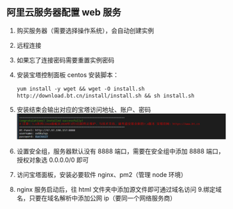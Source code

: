 ## 阿里云服务器配置 web 服务

1.  购买服务器（需要选择操作系统），会自动创建实例
2.  远程连接
3.  如果忘了连接密码需要重置实例密码
4.  安装宝塔控制面板
    centos 安装脚本：

    ```
    yum install -y wget && wget -O install.sh http://download.bt.cn/install/install.sh && sh install.sh
    ```

5.  安装结束会输出对应的宝塔访问地址、账户、密码
    <img src="/img/backend-server-deploy-01.png" />

6.  设置安全组，服务器默认没有 8888 端口，需要在安全组中添加 8888 端口，授权对象选 0.0.0.0/0 即可
7.  访问宝塔面板，安装必要软件
    nginx、pm2（管理 node 环境）
8.  nginx 服务启动后，往 html 文件夹中添加源文件即可通过域名访问 9.绑定域名，只要在域名解析中添加公网 ip（要同一个网络服务商）
